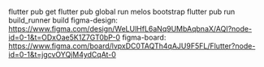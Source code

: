 flutter pub get
flutter pub global run melos bootstrap
flutter pub run build_runner build
figma-design: https://www.figma.com/design/WeLUlHfL6aNq9UMbAqbnaX/AQI?node-id=0-1&t=ODxOae5K1Z7GT0bP-0
figma-board: https://www.figma.com/board/lvpxDC0TAQTh4qAJU9F5FL/Flutter?node-id=0-1&t=jgcvOYQjM4ydCqAt-0
